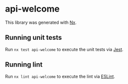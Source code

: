 # api-welcome

This library was generated with [Nx](https://nx.dev).

## Running unit tests

Run `nx test api-welcome` to execute the unit tests via [Jest](https://jestjs.io).

## Running lint

Run `nx lint api-welcome` to execute the lint via [ESLint](https://eslint.org/).
